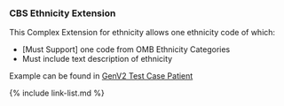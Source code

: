 ### CBS Ethnicity Extension

This Complex Extension for ethnicity allows one ethnicity code of which:

- [Must Support] one code from OMB Ethnicity Categories
- Must include text description of ethnicity

Example can be found in [GenV2 Test Case Patient](Patient-GenV2-TC-Patient.html)

{% include link-list.md %}
